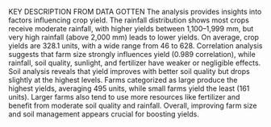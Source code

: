 KEY DESCRIPTION FROM DATA GOTTEN 
The analysis provides insights into factors influencing crop yield. 
The rainfall distribution shows most crops receive moderate rainfall, with higher yields between 1,100–1,999 mm, but very high rainfall (above 2,000 mm) leads to lower yields.
On average, crop yields are 328.1 units, with a wide range from 46 to 628. Correlation analysis suggests that farm size strongly influences yield (0.989 correlation), while rainfall, soil quality, sunlight, and fertilizer have weaker or negligible effects.
Soil analysis reveals that yield improves with better soil quality but drops slightly at the highest levels. Farms categorized as large produce the highest yields, averaging 495 units, while small farms yield the least (161 units). 
Larger farms also tend to use more resources like fertilizer and benefit from moderate soil quality and rainfall. Overall, improving farm size and soil management appears crucial for boosting yields.
